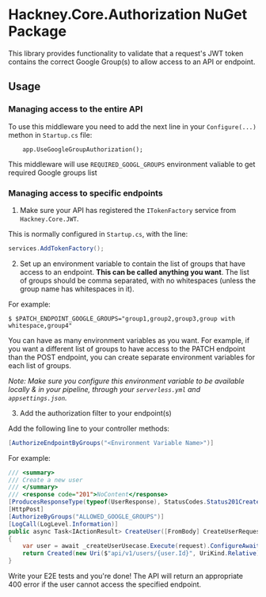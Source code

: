 ﻿# Hackney.Core.Authorization NuGet Package
This library provides functionality to validate that a request's JWT token contains the correct Google Group(s) to allow access to an API or endpoint.

## Usage
### Managing access to the entire API

To use this middleware you need to add the next line in your `Configure(...)` methon in `Startup.cs` file:
    
	    app.UseGoogleGroupAuthorization();
	
This middleware will use `REQUIRED_GOOGL_GROUPS` environment valiable to get required Google groups list

### Managing access to specific endpoints

1) Make sure your API has registered the `ITokenFactory` service from `Hackney.Core.JWT`.

This is normally configured in `Startup.cs`, with the line: 
```csharp 
services.AddTokenFactory();
```

2) Set up an environment variable to contain the list of groups that have access to an endpoint. **This can be called anything you want**. The list of groups should be comma separated, with no whitespaces (unless the group name has whitespaces in it).

For example:
```shell
$ $PATCH_ENDPOINT_GOOGLE_GROUPS="group1,group2,group3,group with whitespace,group4"
```
You can have as many environment variables as you want. For example, if you want a different list of groups to have access to the PATCH endpoint than the POST endpoint, you can create separate environment variables for each list of groups.

_Note: Make sure you configure this environment variable to be available locally & in your pipeline, through your `serverless.yml` and `appsettings.json`._

3) Add the authorization filter to your endpoint(s)

Add the following line to your controller methods:
```csharp
[AuthorizeEndpointByGroups("<Environment Variable Name>")]
```

For example:
```csharp
/// <summary>
/// Create a new user
/// </summary>
/// <response code="201">NoContent</response>
[ProducesResponseType(typeof(UserResponse), StatusCodes.Status201Created)]
[HttpPost]
[AuthorizeByGroups("ALLOWED_GOOGLE_GROUPS")]
[LogCall(LogLevel.Information)]
public async Task<IActionResult> CreateUser([FromBody] CreateUserRequest request)
{
	var user = await _createUserUsecase.Execute(request).ConfigureAwait(false);
    return Created(new Uri($"api/v1/users/{user.Id}", UriKind.Relative), technology.Id);
}
```

Write your E2E tests and you're done! The API will return an appropriate 400 error if the user cannot access the specified endpoint.
